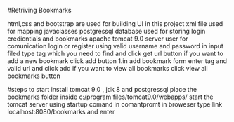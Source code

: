 #Retriving Bookmarks

html,css and bootstrap are used for building UI in this project
xml file used for mapping javaclasses
postgressql database used for storing login credientials and bookmarks
apache tomcat 9.0 server user for comunication
login or register using valid username and password
in input filed type tag which you need to find and click get url button
if you want to add a new bookmark click add button
  1.in add bookmark form enter tag and valid url and click add
if you want to view all bookmarks click view all bookmarks button


#steps to start
install tomcat 9.0 , jdk 8 and postgressql
place the bookmarks folder inside c:/program files/tomcat9.0/webapps/
start the tomcat server using startup comand in comantpromt
in broweser type link localhost:8080/bookmarks and enter
